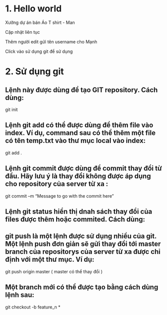 # 1. Hello world

Xưởng dự án bán Áo T shirt - Man

Cập nhật liên tục 

Thêm người edit gửi tên username cho Mạnh 

Click vào sử dụng git để sử dụng

# 2. Sử dụng git

## Lệnh này được dùng để tạo GIT repository. Cách dùng:

git init

## Lệnh git add có thể được dùng để thêm file vào index. Ví dụ, command sau có thể thêm một file có tên temp.txt vào thư mục local vào index:

git add .

## Lệnh git commit được dùng để commit thay đổi từ đầu. Hãy lưu ý là thay đổi không được áp dụng cho repository của server từ xa :

git commit –m “Message to go with the commit here”

## Lệnh git status hiển thị dnah sách thay đổi của files được thêm hoặc commited. Cách dùng:

## git push là một lệnh  được sử dụng nhiều của git. Một lệnh push đơn giản sẽ gửi thay đổi tới master branch của repositorys của server từ xa được chỉ định  với một thư mục. Ví dụ:

git push origin master ( master có thể thay đổi )

## Một branch mới có thể được tạo bằng cách dùng lệnh sau:

git checkout -b feature_n *
